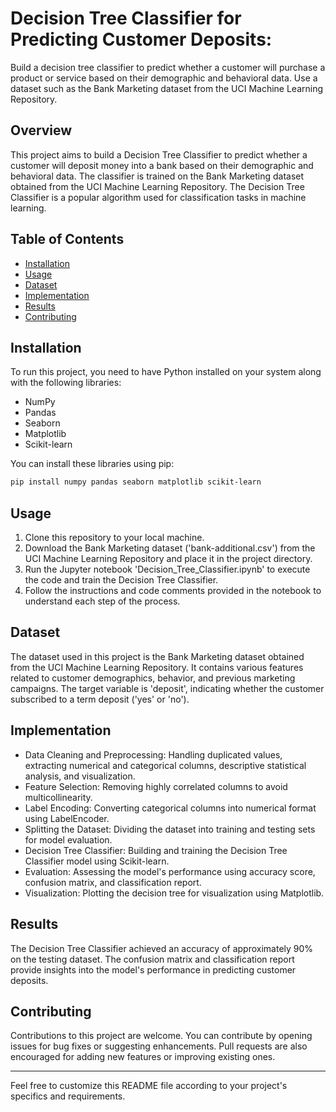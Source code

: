 # Decision Tree Classifier for Predicting Customer Deposits:
Build a decision tree classifier to predict whether a customer will purchase a product or service based on their demographic and behavioral data. Use a dataset such as the Bank Marketing dataset from the UCI Machine Learning Repository.

## Overview
This project aims to build a Decision Tree Classifier to predict whether a customer will deposit money into a bank based on their demographic and behavioral data. The classifier is trained on the Bank Marketing dataset obtained from the UCI Machine Learning Repository. The Decision Tree Classifier is a popular algorithm used for classification tasks in machine learning.

## Table of Contents
- [Installation](#installation)
- [Usage](#usage)
- [Dataset](#dataset)
- [Implementation](#implementation)
- [Results](#results)
- [Contributing](#contributing)

## Installation
To run this project, you need to have Python installed on your system along with the following libraries:
- NumPy
- Pandas
- Seaborn
- Matplotlib
- Scikit-learn

You can install these libraries using pip:

```bash
pip install numpy pandas seaborn matplotlib scikit-learn
```

## Usage
1. Clone this repository to your local machine.
2. Download the Bank Marketing dataset ('bank-additional.csv') from the UCI Machine Learning Repository and place it in the project directory.
3. Run the Jupyter notebook 'Decision_Tree_Classifier.ipynb' to execute the code and train the Decision Tree Classifier.
4. Follow the instructions and code comments provided in the notebook to understand each step of the process.

## Dataset
The dataset used in this project is the Bank Marketing dataset obtained from the UCI Machine Learning Repository. It contains various features related to customer demographics, behavior, and previous marketing campaigns. The target variable is 'deposit', indicating whether the customer subscribed to a term deposit ('yes' or 'no').

## Implementation
- Data Cleaning and Preprocessing: Handling duplicated values, extracting numerical and categorical columns, descriptive statistical analysis, and visualization.
- Feature Selection: Removing highly correlated columns to avoid multicollinearity.
- Label Encoding: Converting categorical columns into numerical format using LabelEncoder.
- Splitting the Dataset: Dividing the dataset into training and testing sets for model evaluation.
- Decision Tree Classifier: Building and training the Decision Tree Classifier model using Scikit-learn.
- Evaluation: Assessing the model's performance using accuracy score, confusion matrix, and classification report.
- Visualization: Plotting the decision tree for visualization using Matplotlib.

## Results
The Decision Tree Classifier achieved an accuracy of approximately 90% on the testing dataset. The confusion matrix and classification report provide insights into the model's performance in predicting customer deposits.

## Contributing
Contributions to this project are welcome. You can contribute by opening issues for bug fixes or suggesting enhancements. Pull requests are also encouraged for adding new features or improving existing ones.


---

Feel free to customize this README file according to your project's specifics and requirements.